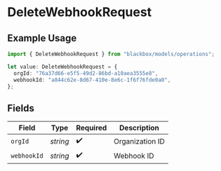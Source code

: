 # DeleteWebhookRequest

## Example Usage

```typescript
import { DeleteWebhookRequest } from "blackbox/models/operations";

let value: DeleteWebhookRequest = {
  orgId: "76a37d66-e5f5-49d2-86bd-a10aea3555e8",
  webhookId: "a844c62e-8d67-410e-8e6c-1f6f76fde0a0",
};
```

## Fields

| Field              | Type               | Required           | Description        |
| ------------------ | ------------------ | ------------------ | ------------------ |
| `orgId`            | *string*           | :heavy_check_mark: | Organization ID    |
| `webhookId`        | *string*           | :heavy_check_mark: | Webhook ID         |